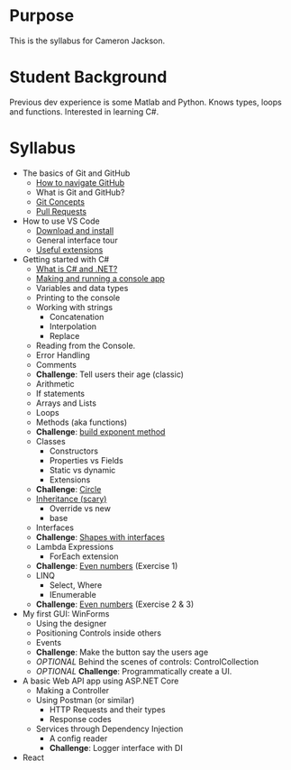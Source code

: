# Purpose

This is the syllabus for Cameron Jackson.

# Student Background

Previous dev experience is some Matlab and Python. Knows types, loops and functions. Interested in learning C#.

# Syllabus

- The basics of Git and GitHub
  - [How to navigate GitHub](/Git/NavigatingGitHub.md)
  - What is Git and GitHub?
  - [Git Concepts](/Git/GitConcepts.md)
  - [Pull Requests](../Git/PullRequests.md)
- How to use VS Code
  - [Download and install](https://code.visualstudio.com/)
  - General interface tour
  - [Useful extensions](VSCode/UsefulExtensions.md)
- Getting started with C#
  - [What is C# and .NET?](../CSharp/WhatIsCSharpAndDotNet.md)
  - [Making and running a console app](../CSharp/ConsoleApp.md)
  - Variables and data types
  - Printing to the console
  - Working with strings
    - Concatenation
    - Interpolation
    - Replace
  - Reading from the Console.
  - Error Handling
  - Comments
  - **Challenge**: Tell users their age (classic)
  - Arithmetic
  - If statements
  - Arrays and Lists
  - Loops
  - Methods (aka functions)
  - **Challenge**: [build exponent method](../CSharp/Exponent/ExponentQuestion.md)
  - Classes
    - Constructors
    - Properties vs Fields
    - Static vs dynamic
    - Extensions
  - **Challenge**: [Circle](../CSharp/Circle/CircleQuestion.md)
  - [Inheritance (scary)](../CSharp/InheritanceExample.cs)
    - Override vs new
    - base
  - Interfaces
  - **Challenge**: [Shapes with interfaces](../CSharp/Shapes/ShapesQuestion.md)
  - Lambda Expressions
    - ForEach extension
  - **Challenge**: [Even numbers](../CSharp/EvenNumbers/EvenNumbersQuestion.md) (Exercise 1)
  - LINQ
    - Select, Where
    - IEnumerable
  - **Challenge**: [Even numbers](../CSharp/EvenNumbers/EvenNumbersQuestion.md) (Exercise 2 & 3)
- My first GUI: WinForms
  - Using the designer
  - Positioning Controls inside others
  - Events
  - **Challenge**: Make the button say the users age
  - _OPTIONAL_ Behind the scenes of controls: ControlCollection
  - _OPTIONAL_ **Challenge**: Programmatically create a UI.
- A basic Web API app using ASP.NET Core
  - Making a Controller
  - Using Postman (or similar)
    - HTTP Requests and their types
    - Response codes
  - Services through Dependency Injection
    - A config reader
    - **Challenge**: Logger interface with DI
- React
